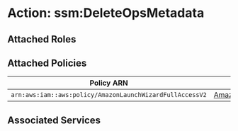 # Action: ssm:DeleteOpsMetadata

## Attached Roles

## Attached Policies

| Policy ARN | Policy Name |
|------------|-------------|
| `arn:aws:iam::aws:policy/AmazonLaunchWizardFullAccessV2` | [AmazonLaunchWizardFullAccessV2](../policies.md#amazonlaunchwizardfullaccessv2) |

## Associated Services

